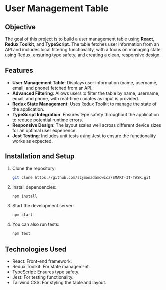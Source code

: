 # User Management Table

## Objective
The goal of this project is to build a user management table using **React**, **Redux Toolkit**, and **TypeScript**. The table fetches user information from an API and includes local filtering functionality, with a focus on managing state using Redux, ensuring type safety, and creating a clean, responsive design.

## Features
- **User Management Table**: Displays user information (name, username, email, and phone) fetched from an API.
- **Advanced Filtering**: Allows users to filter the table by name, username, email, and phone, with real-time updates as input is provided.
- **Redux State Management**: Uses Redux Toolkit to manage the state of the application.
- **TypeScript Integration**: Ensures type safety throughout the application to reduce potential runtime errors.
- **Responsive Design**: The layout scales well across different device sizes for an optimal user experience.
- **Jest Testing**: Includes unit tests using Jest to ensure the functionality works as expected.


## Installation and Setup
1. Clone the repository:
   ```bash
   git clone https://github.com/szymonadamowicz/SMART-IT-TASK.git

2. Install dependencies:
    ```bash
    npm install

3. Start the development server:
    ```bash
    npm start
    
4. You can also run tests:
    ```bash
    npm test

## Technologies Used

- React: Front-end framework.
- Redux Toolkit: For state management.
- TypeScript: Ensures type safety.
- Jest: For testing functionality.
- Tailwind CSS: For styling the table and layout.
    

